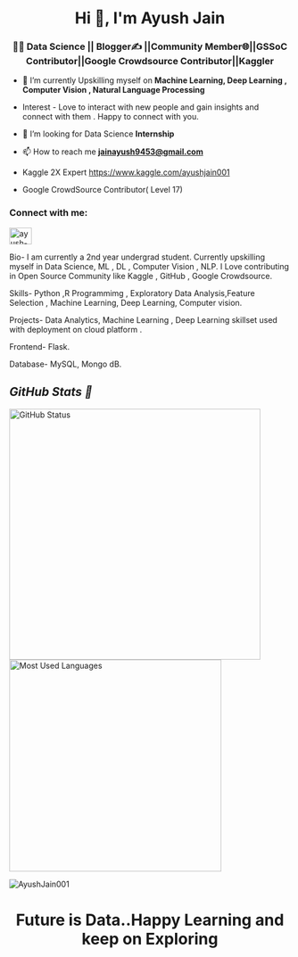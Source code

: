 <h1 align="center">Hi 👋, I'm Ayush Jain</h1>
<h3 align="center">👩‍💻 Data Science || Blogger✍️ ||Community Member🌐||GSSoC Contributor||Google Crowdsource Contributor||Kaggler</h3>

- 🌱 I’m currently Upskilling myself on  **Machine Learning, Deep Learning , Computer Vision , Natural Language Processing**
- Interest - Love to interact with new people and gain insights and connect with them . Happy to connect with you.
-  🤝 I’m looking for  Data Science **Internship**

- 📫 How to reach me **jainayush9453@gmail.com**


- Kaggle 2X Expert   https://www.kaggle.com/ayushjain001
- Google CrowdSource Contributor( Level 17)

<h3 align="left">Connect with me:</h3>
<p align="left">
<a href="https://www.linkedin.com/in/ayush-jain-001/" target="blank"><img align="center" src="https://raw.githubusercontent.com/rahuldkjain/github-profile-readme-generator/master/src/images/icons/Social/linked-in-alt.svg" alt="ayush-jain-001" height="30" width="40" /></a>
</p>

Bio-
I am currently a 2nd year undergrad student.
Currently upskilling myself in Data Science, ML , DL , Computer Vision , NLP.
I Love contributing in Open Source Community like Kaggle , GitHub , Google Crowdsource.

Skills-
Python ,R Programmimg , Exploratory Data Analysis,Feature Selection , Machine Learning, Deep Learning, Computer vision.

Projects-
Data Analytics, Machine Learning , Deep Learning skillset used with deployment on cloud platform .


Frontend- Flask. 

Database- MySQL, Mongo dB.

<p align="center">
<i><b><h2> GitHub Stats 👀</b></i></h2>
<img src="https://github-readme-stats.vercel.app/api?username=AyushJain001&count_private=true&show_icons=true&theme=algolia" alt="GitHub Status" width="450px">
<img src = "https://github-readme-stats.vercel.app/api/top-langs/?username=AyushJain001&show_icons=true&layout=compact&theme=algolia" alt="Most Used Languages" width="380px">
</p>
<p><img align="center" src="https://github-readme-streak-stats.herokuapp.com/?user=AyushJain001" alt="AyushJain001" /></p>


<h1 align="center">Future is Data..Happy Learning and keep on Exploring </h1>





